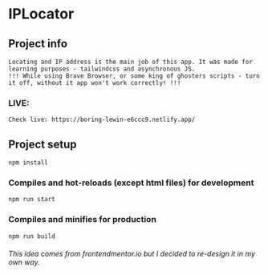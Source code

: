 # IPLocator

## Project info

```
Locating and IP address is the main job of this app. It was made for learning purposes - tailwindcss and asynchronous JS.
!!! While using Brave Browser, or some king of ghosters scripts - turn it off, without it app won't work correctly! !!!
```

### LIVE:

```
Check live: https://boring-lewin-e6ccc9.netlify.app/
```

## Project setup

```
npm install
```

### Compiles and hot-reloads (except html files) for development

```
npm run start
```

### Compiles and minifies for production

```
npm run build
```

###### This idea comes from frontendmentor.io but I decided to re-design it in my own way.
